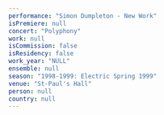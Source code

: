 ```yaml
---
performance: "Simon Dumpleton - New Work"
isPremiere: null
concert: "Polyphony"
work: null
isCommission: false
isResidency: false
work_year: "NULL"
ensemble: null
season: "1998-1999: Electric Spring 1999"
venue: "St-Paul's Hall"
person: null
country: null
---
```



